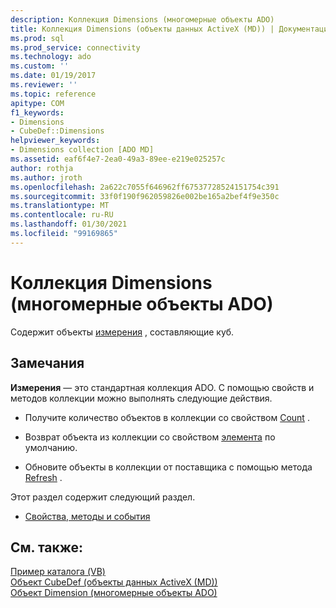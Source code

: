 ```yaml
---
description: Коллекция Dimensions (многомерные объекты ADO)
title: Коллекция Dimensions (объекты данных ActiveX (MD)) | Документация Майкрософт
ms.prod: sql
ms.prod_service: connectivity
ms.technology: ado
ms.custom: ''
ms.date: 01/19/2017
ms.reviewer: ''
ms.topic: reference
apitype: COM
f1_keywords:
- Dimensions
- CubeDef::Dimensions
helpviewer_keywords:
- Dimensions collection [ADO MD]
ms.assetid: eaf6f4e7-2ea0-49a3-89ee-e219e025257c
author: rothja
ms.author: jroth
ms.openlocfilehash: 2a622c7055f646962ff67537728524151754c391
ms.sourcegitcommit: 33f0f190f962059826e002be165a2bef4f9e350c
ms.translationtype: MT
ms.contentlocale: ru-RU
ms.lasthandoff: 01/30/2021
ms.locfileid: "99169865"
---
```

# <a name="dimensions-collection-ado-md"></a>Коллекция Dimensions (многомерные объекты ADO)
Содержит объекты [измерения](./dimension-object-ado-md.md) , составляющие куб.  
  
## <a name="remarks"></a>Замечания  
 **Измерения** — это стандартная коллекция ADO. С помощью свойств и методов коллекции можно выполнять следующие действия.  
  
-   Получите количество объектов в коллекции со свойством [Count](../ado-api/count-property-ado.md) .  
  
-   Возврат объекта из коллекции со свойством [элемента](../ado-api/item-property-ado.md) по умолчанию.  
  
-   Обновите объекты в коллекции от поставщика с помощью метода [Refresh](../ado-api/refresh-method-ado.md) .  
  
 Этот раздел содержит следующий раздел.  
  
-   [Свойства, методы и события](./dimensions-collection-properties-methods-and-events.md)  
  
## <a name="see-also"></a>См. также:  
 [Пример каталога (VB)](./catalog-example-vb.md)   
 [Объект CubeDef (объекты данных ActiveX (MD))](./cubedef-object-ado-md.md)   
 [Объект Dimension (многомерные объекты ADO)](./dimension-object-ado-md.md)